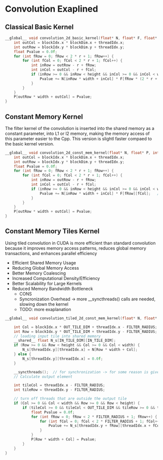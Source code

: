 # Convolution Exaplined

## Classical Basic Kernel
```cpp
__global__ void convolution_2d_basic_kernel(float* N, float* F, float* P, int r, int width, int height) {
	int outCol = blockIdx.x * blockDim.x + threadIdx.x;
	int outRow = blockIdx.y * blockDim.y + threadIdx.y;
	float Pvalue = 0.0f;
	for (int fRow = 0; fRow < 2 * r + 1; fRow++) {
		for (int fCol = 0; fCol < 2 * r + 1; fCol++) {
			int inRow = outRow - r + fRow;
			int inCol = outCol - r + fCol;
			if (inRow >= 0 && inRow < height && inCol >= 0 && inCol < width) {
				Pvalue += N[inRow * width + inCol] * F[fRow * (2 * r + 1) + fCol];   // 2D convolution main operation done for each pixel of the output image
			}
		}
	}
	P[outRow * width + outCol] = Pvalue;
}
```

## Constant Memory Kernel

The filter kernel of the convolution is inserted into the shared memory as a constant parameter, into L1 or l2 memory, making the memory access of this parameter easier to the Cpp. This version is slightl faster compaed to the basic kernel version. 

```cpp
__global__ void convolution_2d_const_mem_kernel(float* N, float* P, int r, int width, int height) {
	int outCol = blockIdx.x * blockDim.x + threadIdx.x;
	int outRow = blockIdx.y * blockDim.y + threadIdx.y;
	float Pvalue = 0.0f;
	for (int fRow = 0; fRow < 2 * r + 1; fRow++) {
		for (int fCol = 0; fCol < 2 * r + 1; fCol++) {
			int inRow = outRow - r + fRow;
			int inCol = outCol - r + fCol;
			if (inRow >= 0 && inRow < height && inCol >= 0 && inCol < width) {
				Pvalue += N[inRow * width + inCol] * F[fRow][fCol];   // 2D convolution main operation done for each pixel of the output image
			}
		}
	}
	P[outRow * width + outCol] = Pvalue;
}
```


## Constant Memory Tiles Kernel 

Using tiled convolution in CUDA is more efficient than standard convolution because it improves memory access patterns, reduces global memory transactions, and enhances parallel efficiency

-  Efficient Shared Memory Usage
-  Reducing Global Memory Access
-  Better Memory Coalescing
-  Increased Computational Density/Efficiency
-  Better Scalability for Large Kernels
-  Reduced Memory Bandwidth Bottleneck
	- CONS
	- Syncronization Overhead -> more __syncthreads() calls are needed, slowing down the kernel
	- TODO: more exaplanation

```cpp
__global__ void convolution_tiled_2d_const_mem_kernel(float* N, float* P, int width, int height) {

    int Col = blockIdx.x * OUT_TILE_DIM + threadIdx.x - FILTER_RADIUS;
    int Row = blockIdx.y * OUT_TILE_DIM + threadIdx.y - FILTER_RADIUS;
    // loading input tile into shared memory
    __shared__ float N_s[IN_TILE_DIM][IN_TILE_DIM];
    if (Row >= 0 && Row < height && Col >= 0 && Col < width) {
        N_s[threadIdx.y][threadIdx.x] = N[Row * width + Col];
    } else {
        N_s[threadIdx.y][threadIdx.x] = 0.0f;
    }

	__syncthreads();  // for synchronization -> for some reason is gives me undefined
    // Calculate output element

    int tileCol = threadIdx.x - FILTER_RADIUS;
    int tileRow = threadIdx.y - FILTER_RADIUS;

    // turn off threads that are outside the output tile
    if (Col >= 0 && Col < width && Row >= 0 && Row < height) {
        if (tileCol >= 0 && tileCol < OUT_TILE_DIM && tileRow >= 0 && tileRow < OUT_TILE_DIM) {
            float Pvalue = 0.0f;
            for (int fRow = 0; fRow < 2 * FILTER_RADIUS + 1; fRow++) {
                for (int fCol = 0; fCol < 2 * FILTER_RADIUS + 1; fCol++) {
                    Pvalue += N_s[threadIdx.y + fRow][threadIdx.x + fCol] * F_c[fRow][fCol];
                }
            }
            P[Row * width + Col] = Pvalue;
        }
    }
}
```